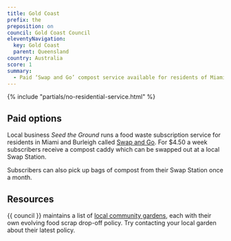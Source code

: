 ```yaml
---
title: Gold Coast
prefix: the
preposition: on
council: Gold Coast Council
eleventyNavigation:
  key: Gold Coast
  parent: Queensland
country: Australia
score: 1
summary:
  - Paid ‘Swap and Go’ compost service available for residents of Miami and Burleigh
---
```


{% include "partials/no-residential-service.html" %}

## Paid options

Local business _Seed the Ground_ runs a food waste subscription service for residents in Miami and Burleigh called [Swap and Go](https://www.seedtheground.com.au/swap-and-go). For $4.50 a week subscribers receive a compost caddy which can be swapped out at a local Swap Station.

Subscribers can also pick up bags of compost from their Swap Station once a month.

## Resources

{{ council }} maintains a list of [local community gardens](https://www.goldcoast.qld.gov.au/Things-to-do/Parks-gardens-reserves/Community-gardens), each with their own evolving food scrap drop-off policy. Try contacting your local garden about their latest policy.
